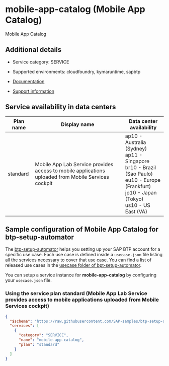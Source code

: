 # mobile-app-catalog (Mobile App Catalog)

Mobile App Catalog

## Additional details
- Service category: SERVICE
- Supported environments: cloudfoundry, kymaruntime, sapbtp

- [Documentation](https://help.sap.com/viewer/468990a67780424a9e66eb096d4345bb/Cloud/en-US/94c2409443e54b24aa823a75ce9d5f70.html)
- [Support information](https://mobile-service-cockpit-web.cfapps.us10.hana.ondemand.com)

## Service availability in data centers

| Plan name | Display name | Data center availability  |
|------|----------------|---------------------------|
|  standard  |  Mobile App Lab Service provides access to mobile applications uploaded from Mobile Services cockpit  | ap10 - Australia (Sydney)<br> ap11 - Singapore<br> br10 - Brazil (Sao Paulo)<br> eu10 - Europe (Frankfurt)<br> jp10 - Japan (Tokyo)<br> us10 - US East (VA)  |

## Sample configuration of **Mobile App Catalog** for btp-setup-automator

The [btp-setup-automator](https://github.com/SAP-samples/btp-setup-automator) helps you setting up your SAP BTP account for a specific use case. Each use case is defined inside a `usecase.json` file listing all the services necessary to cover that use case. You can find a list of released use cases in the [usecase folder of bpt-setup-automator](https://github.com/SAP-samples/btp-setup-automator/tree/main/usecases).

You can setup a service instance for **mobile-app-catalog** by configuring your `usecase.json` file.

### Using the service plan **standard** (Mobile App Lab Service provides access to mobile applications uploaded from Mobile Services cockpit)

```json
{
  "$schema": "https://raw.githubusercontent.com/SAP-samples/btp-setup-automator/main/libs/btpsa-usecase.json",
  "services": [
    {
      "category": "SERVICE",
      "name": "mobile-app-catalog",
      "plan": "standard"
    }
  ]
}
```
